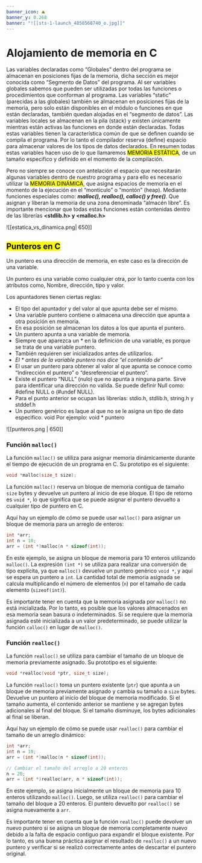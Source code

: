 ```yaml
---
banner_icon: ⛰️
banner_y: 0.268
banner: "![[sts-1-launch_4858568740_o.jpg]]"
---
```


# Alojamiento de memoria en C

Las variables declaradas como “Globales” dentro del programa se almacenan en posiciones fijas de la memoria, dicha sección es mejor conocida como “Segmento de Datos” del programa. Al ser variables globales sabemos que pueden ser utilizadas por todas las funciones o procedimientos que conforman al programa. Las variables “static” (parecidas a las globales) también se almacenan en posiciones fijas de la memoria, pero solo están disponibles en el módulo o funciones en que están declaradas, también quedan alojadas en el “segmento de datos”. Las variables locales se almacenan en la pila (stack) y existen únicamente mientras están activas las funciones en donde están declaradas. Todas estas variables tienen la característica común de que se definen cuando se compila el programa. Por lo tanto el compilador reserva (define) espacio para almacenar valores de los tipos de datos declarados. En resumen todas estas variables hacen uso de lo que llamaremos <mark class="hltr-red">MEMORIA ESTÁTICA</mark>, de un tamaño especifico y definido en el momento de la compilación.

Pero no siempre se conoce con antelación el espacio que necesitarán algunas variables dentro de nuestro programa y para ello es necesario utilizar la <mark class="hltr-red">MEMORIA DINÁMICA</mark>, que asigna espacios de memoria en el momento de la ejecución en el “montículo” o “montón” (heap). Mediante funciones especiales como: ***malloc(), realloc(), calloc() y free()***. Que asignan y liberan la memoria de una zona denominada “almacén libre”.
Es importante mencionar que todas estas funciones están contenidas dentro de las librerías
**<stdlib.h> y <malloc.h>**

![[estatica_vs_dinamica.png| 650]]

## <mark class="hltr-purple">Punteros en C</mark>

Un puntero es una dirección de memoria, en este caso es la dirección de una variable.

Un puntero es una variable como cualquier otra, por lo tanto cuenta con los atributos como, Nombre, dirección, tipo y valor.

Los apuntadores tienen ciertas reglas: 

- El tipo del apuntador y del valor al que apunta debe ser el mismo.
- Una variable puntero contiene o almacena una dirección que apunta a otra posición en memoria.
- En esa posición se almacenan los datos a los que apunta el puntero.
- Un puntero apunta a una variable de memoria.
- Siempre que aparezca un * en la definición de una variable, es porque se trata de una variable puntero.
- También requieren ser inicializados antes de utilizarlos.
- *El * antes de la variable puntero nos dice “el contenido de”*
- El usar un puntero para obtener al valor al que apunta se conoce como “Indirección el puntero” o “desreferenciar el puntero”.
- Existe el puntero “NULL” (nulo) que no apunta a ninguna parte. Sirve para identificar una
dirección no valida. Se puede definir Null como: \#define NULL o (#undef NULL).
- Para el punto anterior se ocupan las librerías: stdio.h, stdlib.h, string.h y stddef.h
- Un puntero genérico es laque al que no se le asigna un tipo de dato especifico. void
Por ejemplo:
void * puntero

![[punteros.png | 650]]

### Función `malloc()`

La función `malloc()` se utiliza para asignar memoria dinámicamente durante el tiempo de ejecución de un programa en C. Su prototipo es el siguiente:

```c
void *malloc(size_t size);
```

La función `malloc()` reserva un bloque de memoria contigua de tamaño `size` bytes y devuelve un puntero al inicio de ese bloque. El tipo de retorno es `void *`, lo que significa que se puede asignar el puntero devuelto a cualquier tipo de puntero en C.

Aquí hay un ejemplo de cómo se puede usar `malloc()` para asignar un bloque de memoria para un arreglo de enteros:

```c
int *arr;
int n = 10;
arr = (int *)malloc(n * sizeof(int));
```

En este ejemplo, se asigna un bloque de memoria para 10 enteros utilizando `malloc()`. La expresión `(int *)` se utiliza para realizar una conversión de tipo explícita, ya que `malloc()` devuelve un puntero genérico `void *`, y aquí se espera un puntero a `int`. La cantidad total de memoria asignada se calcula multiplicando el número de elementos (`n`) por el tamaño de cada elemento (`sizeof(int)`).

Es importante tener en cuenta que la memoria asignada por `malloc()` no está inicializada. Por lo tanto, es posible que los valores almacenados en esa memoria sean basura o indeterminados. Si se requiere que la memoria asignada esté inicializada a un valor predeterminado, se puede utilizar la función `calloc()` en lugar de `malloc()`.

### Función `realloc()`

La función `realloc()` se utiliza para cambiar el tamaño de un bloque de memoria previamente asignado. Su prototipo es el siguiente:

```c
void *realloc(void *ptr, size_t size);
```

La función `realloc()` toma un puntero existente (`ptr`) que apunta a un bloque de memoria previamente asignado y cambia su tamaño a `size` bytes. Devuelve un puntero al inicio del bloque de memoria modificado. Si el tamaño aumenta, el contenido anterior se mantiene y se agregan bytes adicionales al final del bloque. Si el tamaño disminuye, los bytes adicionales al final se liberan.

Aquí hay un ejemplo de cómo se puede usar `realloc()` para cambiar el tamaño de un arreglo dinámico:

```c
int *arr;
int n = 10;
arr = (int *)malloc(n * sizeof(int));

// Cambiar el tamaño del arreglo a 20 enteros
n = 20;
arr = (int *)realloc(arr, n * sizeof(int));
```

En este ejemplo, se asigna inicialmente un bloque de memoria para 10 enteros utilizando `malloc()`. Luego, se utiliza `realloc()` para cambiar el tamaño del bloque a 20 enteros. El puntero devuelto por `realloc()` se asigna nuevamente a `arr`.

Es importante tener en cuenta que la función `realloc()` puede devolver un nuevo puntero si se asigna un bloque de memoria completamente nuevo debido a la falta de espacio contiguo para expandir el bloque existente. Por lo tanto, es una buena práctica asignar el resultado de `realloc()` a un nuevo puntero y verificar si se realizó correctamente antes de descartar el puntero original.